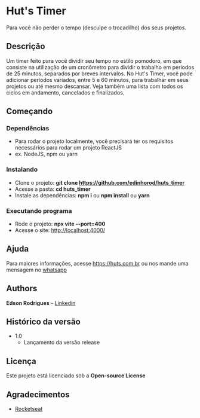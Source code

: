 # Hut's Timer

Para você não perder o tempo (desculpe o trocadilho) dos seus projetos.

## Descrição

Um timer feito para você dividir seu tempo no estilo pomodoro, em que consiste na utilização de um cronômetro para dividir o trabalho em períodos de 25 minutos, separados por breves intervalos. No Hut's Timer, você pode adicionar períodos variados, entre 5 e 60 minutos, para trabalhar em seus projetos ou até mesmo descansar. Veja também uma lista com todos os ciclos em andamento, cancelados e finalizados.

## Começando

### Dependências

* Para rodar o projeto localmente, você precisará ter os requisitos necessários para rodar um projeto ReactJS
* ex. NodeJS, npm ou yarn

### Instalando

* Clone o projeto: <b>git clone <https://github.com/edinhorod/huts_timer></b>
* Acesse a pasta: <b>cd huts_timer</b>
* Instale as dependências: <b>npm i</b> ou <b>npm install</b> ou <b>yarn</b>

### Executando programa

* Rode o projeto: <b>npx vite --port=400</b>
* Acesse o site: <http://localhost:4000/>

## Ajuda

Para maiores informações, acesse <https://huts.com.br> ou nos mande uma mensagem no [whatsapp](https://api.whatsapp.com/send?phone=5548996713742)

## Authors

<b>Edson Rodrigues</b> - [Linkedin](https://www.linkedin.com/in/edinhorodrigues/)

## Histórico da versão

* 1.0
  * Lançamento da versão release

## Licença

Este projeto está licenciado sob a <b>Open-source License</b>

## Agradecimentos

* [Rocketseat](https://www.rocketseat.com.br/)
